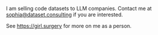 I am selling code datasets to LLM companies. Contact me at sophia@dataset.consulting if you are interested.

See https://girl.surgery for more on me as a person.
